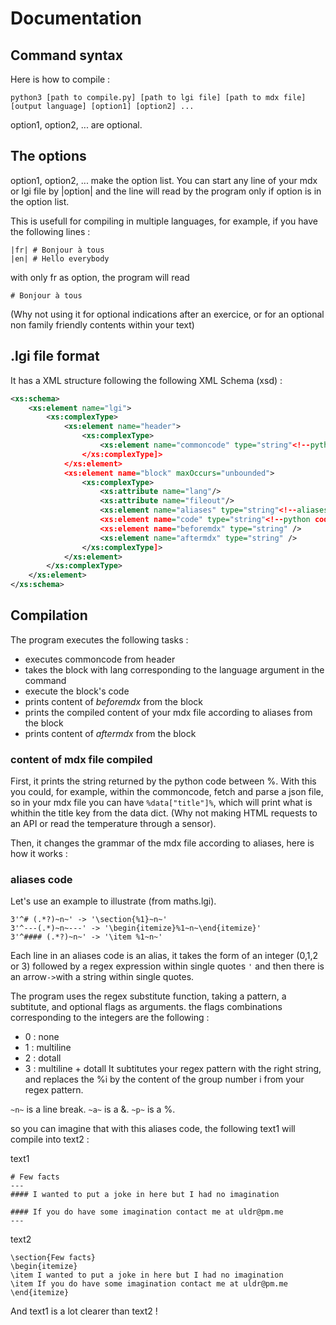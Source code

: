 # Documentation

## Command syntax
Here is how to compile :
```
python3 [path to compile.py] [path to lgi file] [path to mdx file] [output language] [option1] [option2] ...
```
option1, option2, ... are optional.

## The options
option1, option2, ... make the option list.
You can start any line of your mdx or lgi file by |option| and the line will read by the program only if option is in the option list.

This is usefull for compiling in multiple languages, for example, if you have the following lines :
```
|fr| # Bonjour à tous
|en| # Hello everybody
```
with only fr as option, the program will read 
```
# Bonjour à tous
```
(Why not using it for optional indications after an exercice, or for an optional non family friendly contents within your text)

## .lgi file format

It has a XML structure following the following XML Schema (xsd) :
```xsd
<xs:schema>
    <xs:element name="lgi">
        <xs:complexType>
            <xs:element name="header">
                <xs:complexType>
                    <xs:element name="commoncode" type="string"<!--python code--> />
                </xs:complexType]>
            </xs:element>
            <xs:element name="block" maxOccurs="unbounded">
                <xs:complexType>
                    <xs:attribute name="lang"/>
                    <xs:attribute name="fileout"/>
                    <xs:element name="aliases" type="string"<!--aliases code--> />
                    <xs:element name="code" type="string"<!--python code--> />
                    <xs:element name="beforemdx" type="string" />
                    <xs:element name="aftermdx" type="string" />
                </xs:complexType]>
            </xs:element>
        </xs:complexType>
    </xs:element>
</xs:schema>
```

## Compilation

The program executes the following tasks :
* executes commoncode from header
* takes the block with lang corresponding to the language argument in the command
* execute the block's code
* prints content of *beforemdx* from the block
* prints the compiled content of your mdx file according to aliases from the block
* prints content of *aftermdx* from the block

### content of mdx file compiled

First, it prints the string returned by the python code between %.
With this you could, for example, within the commoncode, fetch and parse a json file, so in your mdx file you can have ```%data["title"]%```, which will print what is whithin the title key from the data dict. (Why not making HTML requests to an API or read the temperature through a sensor).

Then, it changes the grammar of the mdx file according to aliases, here is how it works :

### aliases code

Let's use an example to illustrate (from maths.lgi).
```
3'^# (.*?)~n~' -> '\section{%1}~n~'
3'^---(.*)~n~---' -> '\begin{itemize}%1~n~\end{itemize}'
3'^#### (.*?)~n~' -> '\item %1~n~'
```

Each line in an aliases code is an alias, it takes the form of an integer (0,1,2 or 3) followed by a regex expression within single quotes ```'``` and then there is an arrow``` -> ```with a string within single quotes.

The program uses the regex substitute function, taking a pattern, a subtitute, and optional flags as arguments.
the flags combinations corresponding to the integers are the following :
- 0 : none
- 1 : multiline
- 2 : dotall
- 3 : multiline + dotall
It subtitutes your regex pattern with the right string, and replaces the %i by the content of the group number i from your regex pattern.

```~n~``` is a line break.
```~a~``` is a &.
```~p~``` is a %.

so you can imagine that with this aliases code, the following text1 will compile into text2 :

text1
```
# Few facts
---
#### I wanted to put a joke in here but I had no imagination

#### If you do have some imagination contact me at uldr@pm.me
---
```

text2
```
\section{Few facts}
\begin{itemize}
\item I wanted to put a joke in here but I had no imagination
\item If you do have some imagination contact me at uldr@pm.me
\end{itemize}
```
And text1 is a lot clearer than text2 !
